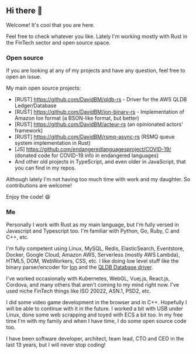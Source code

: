 ## Hi there 👋

Welcome! It's cool that you are here.

Feel free to check whatever you like. Lately I'm working mostly with Rust in the FinTech sector and open source space.

### Open source

If you are looking at any of my projects and have any question, feel free to open an issue.

My main open source projects:

- [RUST] https://github.com/DavidBM/qldb-rs - Driver for the AWS QLDB Ledger/Database
- [RUST] https://github.com/DavidBM/ion-binary-rs - Implementation of Amazon Ion format (a BSON-like format, but better)
- [RUST] https://github.com/DavidBM/acteur-rs (an opinionated actors' framework) 
- [RUST] https://github.com/DavidBM/rsmq-async-rs (RSMQ queue system implementation in Rust)
- [JS] https://github.com/endangeredlanguagesproject/COVID-19/ (donated code for COVID-19 info in endangered languages)
- And other old projects in TypeScript, and even older in JavaScript, that you can find in my repos.

Although lately I'm not having too much time with work and my daughter. So contributions are welcome!

Enjoy the code! 😄 

### Me

Personally I work with Rust as my main language, but I'm fully versed in Javascript and Typescript too. I'm familiar with Python, Go, Ruby, C and C++, etc.  

I'm fully competent using Linux, MySQL, Redis, ElasticSearch, Eventstore, Docker, Google Cloud, Amazon AWS, Serverless (mostly AWS Lambda), HTML5, DOM, WebWorkers, CSS, etc. I like doing low level stuff like the binary parser/encoder for [Ion](https://github.com/Couragium/ion-binary-rs) and the [QLDB Database driver](https://github.com/Couragium/qldb-rs).  

I've worked occasionally with Kubernetes, WebGL, Vuej.js, React.js, Cordova, and many others that aren't coming to my mind right now. I've used niche FinTech things like ISO 20022, ASN.1, PSD2, etc. 

I did some video game development in the browser and in C++. Hopefully I will be able to continue with it in the future. I worked a bit with USB under Linux, done some web scrapping and toyed with ECS a bit too. In my free time I'm with my family and when I have time, I do some open source code too.

I have been software developer, architect, team lead, CTO and CEO in the last 13 years, but I will never stop coding!
